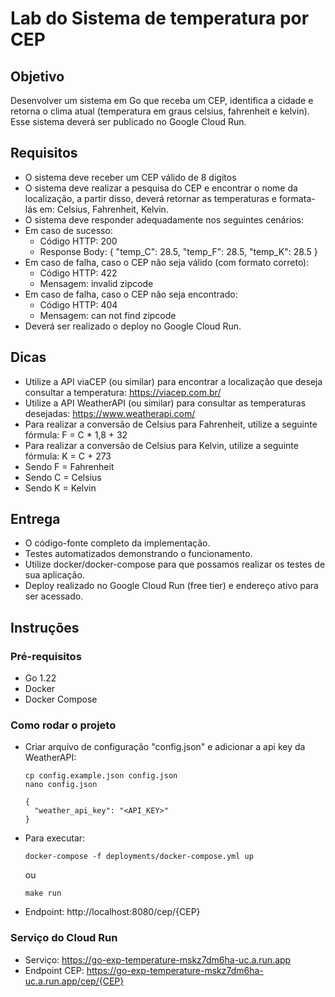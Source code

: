 # Lab do Sistema de temperatura por CEP

## Objetivo
Desenvolver um sistema em Go que receba um CEP, identifica a cidade e retorna o clima atual (temperatura em graus celsius, fahrenheit e kelvin). Esse sistema deverá ser publicado no Google Cloud Run.

## Requisitos
- O sistema deve receber um CEP válido de 8 digitos
- O sistema deve realizar a pesquisa do CEP e encontrar o nome da localização, a partir disso, deverá retornar as temperaturas e formata-lás em:
Celsius, Fahrenheit, Kelvin.
- O sistema deve responder adequadamente nos seguintes cenários:
- Em caso de sucesso:
  - Código HTTP: 200
  - Response Body: { "temp_C": 28.5, "temp_F": 28.5, "temp_K": 28.5 }
- Em caso de falha, caso o CEP não seja válido (com formato correto):
  - Código HTTP: 422
  - Mensagem: invalid zipcode
- ​​​Em caso de falha, caso o CEP não seja encontrado:
  - Código HTTP: 404
  - Mensagem: can not find zipcode
- Deverá ser realizado o deploy no Google Cloud Run.

## Dicas
- Utilize a API viaCEP (ou similar) para encontrar a localização que deseja consultar a temperatura: https://viacep.com.br/
- Utilize a API WeatherAPI (ou similar) para consultar as temperaturas desejadas: https://www.weatherapi.com/
- Para realizar a conversão de Celsius para Fahrenheit, utilize a seguinte fórmula: F = C * 1,8 + 32
- Para realizar a conversão de Celsius para Kelvin, utilize a seguinte fórmula: K = C + 273
- Sendo F = Fahrenheit
- Sendo C = Celsius
- Sendo K = Kelvin

## Entrega

- O código-fonte completo da implementação.
- Testes automatizados demonstrando o funcionamento.
- Utilize docker/docker-compose para que possamos realizar os testes de sua aplicação.
- Deploy realizado no Google Cloud Run (free tier) e endereço ativo para ser acessado.

## Instruções
### Pré-requisitos
  - Go 1.22
  - Docker
  - Docker Compose

### Como rodar o projeto
- Criar arquivo de configuração "config.json" e adicionar a api key da WeatherAPI:
  ```
  cp config.example.json config.json
  nano config.json

  {
    "weather_api_key": "<API_KEY>"
  }
  ```
- Para executar:
  ```
  docker-compose -f deployments/docker-compose.yml up 
  ```
  ou
  ```
  make run
  ```
- Endpoint: http://localhost:8080/cep/{CEP}

### Serviço do Cloud Run
  - Serviço: https://go-exp-temperature-mskz7dm6ha-uc.a.run.app
  - Endpoint CEP: https://go-exp-temperature-mskz7dm6ha-uc.a.run.app/cep/{CEP}
